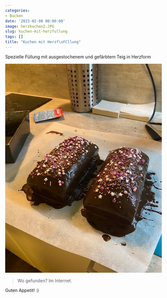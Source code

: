 ```yaml
---
categories:
- Backen
date: '2023-02-08 00:00:00'
image: herzkuchen2.JPG
slug: kuchen-mit-herzfullung
tags: []
title: "Kuchen mit Herzf\xFCllung"
---
```



Spezielle Füllung mit ausgestochenem und gefärbtem Teig in Herzform

![Foto 1](herzkuchen.JPG)

> Wo gefunden? Im Internet.

Guten Appetit! :)